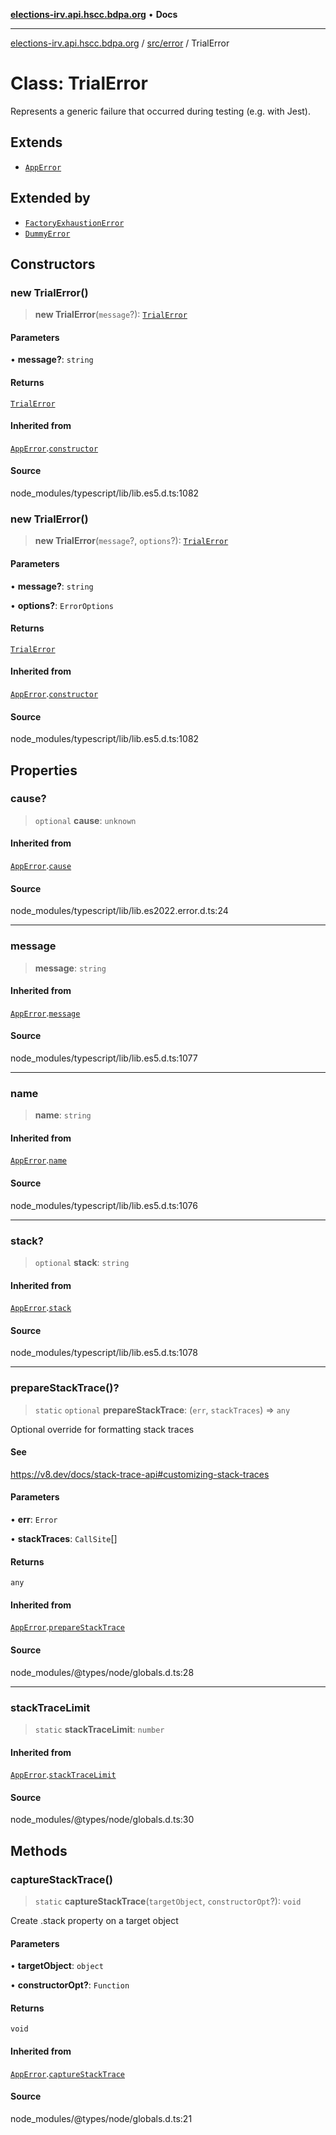 [**elections-irv.api.hscc.bdpa.org**](../../../README.md) • **Docs**

***

[elections-irv.api.hscc.bdpa.org](../../../README.md) / [src/error](../README.md) / TrialError

# Class: TrialError

Represents a generic failure that occurred during testing (e.g. with Jest).

## Extends

- [`AppError`](AppError.md)

## Extended by

- [`FactoryExhaustionError`](../../../test/setup/classes/FactoryExhaustionError.md)
- [`DummyError`](DummyError.md)

## Constructors

### new TrialError()

> **new TrialError**(`message`?): [`TrialError`](TrialError.md)

#### Parameters

• **message?**: `string`

#### Returns

[`TrialError`](TrialError.md)

#### Inherited from

[`AppError`](AppError.md).[`constructor`](AppError.md#constructors)

#### Source

node\_modules/typescript/lib/lib.es5.d.ts:1082

### new TrialError()

> **new TrialError**(`message`?, `options`?): [`TrialError`](TrialError.md)

#### Parameters

• **message?**: `string`

• **options?**: `ErrorOptions`

#### Returns

[`TrialError`](TrialError.md)

#### Inherited from

[`AppError`](AppError.md).[`constructor`](AppError.md#constructors)

#### Source

node\_modules/typescript/lib/lib.es5.d.ts:1082

## Properties

### cause?

> `optional` **cause**: `unknown`

#### Inherited from

[`AppError`](AppError.md).[`cause`](AppError.md#cause)

#### Source

node\_modules/typescript/lib/lib.es2022.error.d.ts:24

***

### message

> **message**: `string`

#### Inherited from

[`AppError`](AppError.md).[`message`](AppError.md#message)

#### Source

node\_modules/typescript/lib/lib.es5.d.ts:1077

***

### name

> **name**: `string`

#### Inherited from

[`AppError`](AppError.md).[`name`](AppError.md#name)

#### Source

node\_modules/typescript/lib/lib.es5.d.ts:1076

***

### stack?

> `optional` **stack**: `string`

#### Inherited from

[`AppError`](AppError.md).[`stack`](AppError.md#stack)

#### Source

node\_modules/typescript/lib/lib.es5.d.ts:1078

***

### prepareStackTrace()?

> `static` `optional` **prepareStackTrace**: (`err`, `stackTraces`) => `any`

Optional override for formatting stack traces

#### See

https://v8.dev/docs/stack-trace-api#customizing-stack-traces

#### Parameters

• **err**: `Error`

• **stackTraces**: `CallSite`[]

#### Returns

`any`

#### Inherited from

[`AppError`](AppError.md).[`prepareStackTrace`](AppError.md#preparestacktrace)

#### Source

node\_modules/@types/node/globals.d.ts:28

***

### stackTraceLimit

> `static` **stackTraceLimit**: `number`

#### Inherited from

[`AppError`](AppError.md).[`stackTraceLimit`](AppError.md#stacktracelimit)

#### Source

node\_modules/@types/node/globals.d.ts:30

## Methods

### captureStackTrace()

> `static` **captureStackTrace**(`targetObject`, `constructorOpt`?): `void`

Create .stack property on a target object

#### Parameters

• **targetObject**: `object`

• **constructorOpt?**: `Function`

#### Returns

`void`

#### Inherited from

[`AppError`](AppError.md).[`captureStackTrace`](AppError.md#capturestacktrace)

#### Source

node\_modules/@types/node/globals.d.ts:21
